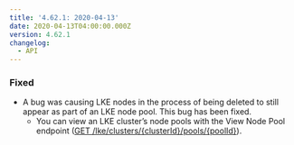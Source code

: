 ```yaml
---
title: '4.62.1: 2020-04-13'
date: 2020-04-13T04:00:00.000Z
version: 4.62.1
changelog:
  - API
---
```


### Fixed

- A bug was causing LKE nodes in the process of being deleted to still appear as part of an LKE node pool. This bug has been fixed.
	- You can view an LKE cluster’s node pools with the View Node Pool endpoint ([GET /lke/clusters/{clusterId}/pools/{poolId}](/api/v4/lke-clusters-cluster-id-pools-pool-id)).
